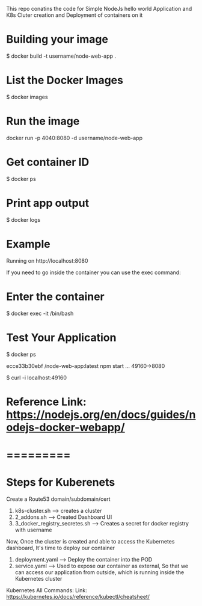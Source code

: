 This repo conatins the code for Simple NodeJs hello world Application and K8s Cluter creation and Deployment of containers on it

# Building your image
$ docker build -t username/node-web-app .

# List the Docker Images
$ docker images

# Run the image
docker run -p 4040:8080 -d username/node-web-app

# Get container ID
$ docker ps

# Print app output
$ docker logs <container id>

# Example
Running on http://localhost:8080

If you need to go inside the container you can use the exec command:
# Enter the container
$ docker exec -it <container id> /bin/bash

# Test Your Application
$ docker ps

ecce33b30ebf  <your username>/node-web-app:latest  npm start  ...   49160->8080

$ curl -i localhost:49160

# Reference Link: https://nodejs.org/en/docs/guides/nodejs-docker-webapp/

# =========

 # Steps for Kuberenets
 
 Create a Route53 domain/subdomain/cert
 
 1) k8s-cluster.sh  --> creates a cluster
 2) 2_addons.sh     --> Created Dashboard UI
 3) 3_docker_registry_secretes.sh  --> Creates a secret for docker registry with username
 
 Now, Once the cluster is created and able to access the Kubernetes dashboard, It's time to deploy our container
 
 1) deployment.yaml --> Deploy the container into the POD
 2) service.yaml  --> Used to expose our container as external, So that we can access our application from outside, which
    is running inside the Kubernetes cluster
 
 Kubernetes All Commands:
 Link: https://kubernetes.io/docs/reference/kubectl/cheatsheet/
 
 
 
